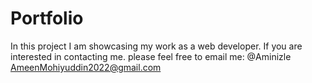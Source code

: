 # Portfolio

In this project I am showcasing my work as a web developer. If you are interested in contacting me. please feel free to email me:
@Aminizle
AmeenMohiyuddin2022@gmail.com

